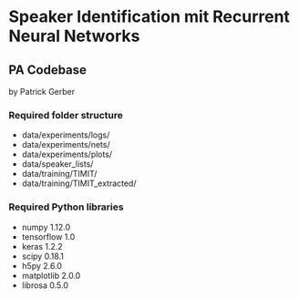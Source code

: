 # Speaker Identification mit Recurrent Neural Networks
## PA Codebase
by Patrick Gerber

### Required folder structure
* data/experiments/logs/
* data/experiments/nets/
* data/experiments/plots/
* data/speaker_lists/
* data/training/TIMIT/
* data/training/TIMIT_extracted/

### Required Python libraries
* numpy 1.12.0
* tensorflow 1.0
* keras 1.2.2
* scipy 0.18.1
* h5py 2.6.0
* matplotlib 2.0.0
* librosa 0.5.0
